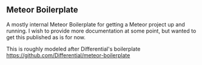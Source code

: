 Meteor Boilerplate
------------------------

A mostly internal Meteor Boilerplate for getting a Meteor project up and running. I wish to provide more documentation at some point, but wanted to get this published as is for now. 

This is roughly modeled after Differential's boilerplate https://github.com/Differential/meteor-boilerplate
